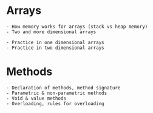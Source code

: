 # Arrays
    - How memory works for arrays (stack vs heap memory)
    - Two and more dimensional arrays

    - Practice in one dimensional arrays
    - Practice in two dimensional arrays

# Methods
    - Declaration of methods, method signature
    - Parametric & non-parametric methods
    - Void & value methods
    - Overloading, rules for overloading
